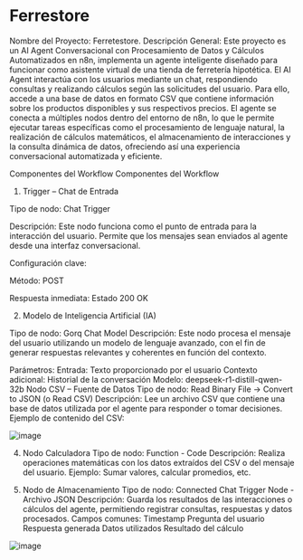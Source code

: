 # Ferrestore

Nombre del Proyecto: Ferretestore.
Descripción General: Este proyecto es un AI Agent Conversacional con Procesamiento de Datos y Cálculos Automatizados en n8n, implementa un agente inteligente diseñado para funcionar como asistente virtual de una tienda de ferretería hipotética. El AI Agent interactúa con los usuarios mediante un chat, respondiendo consultas y realizando cálculos según las solicitudes del usuario. Para ello, accede a una base de datos en formato CSV que contiene información sobre los productos disponibles y sus respectivos precios. El agente se conecta a múltiples nodos dentro del entorno de n8n, lo que le permite ejecutar tareas específicas como el procesamiento de lenguaje natural, la realización de cálculos matemáticos, el almacenamiento de interacciones y la consulta dinámica de datos, ofreciendo así una experiencia conversacional automatizada y eficiente.

Componentes del Workflow
Componentes del Workflow
1. Trigger – Chat de Entrada


Tipo de nodo: Chat Trigger


Descripción: Este nodo funciona como el punto de entrada para la interacción del usuario. Permite que los mensajes sean enviados al agente desde una interfaz conversacional.


Configuración clave:


Método: POST


Respuesta inmediata: Estado 200 OK


2. Modelo de Inteligencia Artificial (IA)

Tipo de nodo: Gorq Chat Model
Descripción: Este nodo procesa el mensaje del usuario utilizando un modelo de lenguaje avanzado, con el fin de generar respuestas relevantes y coherentes en función del contexto.

Parámetros:
Entrada: Texto proporcionado por el usuario
Contexto adicional: Historial de la conversación
Modelo: deepseek-r1-distill-qwen-32b
Nodo CSV – Fuente de Datos
Tipo de nodo: Read Binary File → Convert to JSON (o Read CSV)
Descripción: Lee un archivo CSV que contiene una base de datos utilizada por el agente para responder o tomar decisiones.
Ejemplo de contenido del CSV:

![image](https://github.com/user-attachments/assets/de79156c-c5e7-439b-84c9-516b631021bd)


4.  Nodo Calculadora
Tipo de nodo: Function - Code
Descripción: Realiza operaciones matemáticas con los datos extraídos del CSV o del mensaje del usuario.
Ejemplo: Sumar valores, calcular promedios, etc.

5.  Nodo de Almacenamiento
Tipo de nodo: Connected Chat Trigger Node - Archivo JSON
Descripción: Guarda los resultados de las interacciones o cálculos del agente, permitiendo registrar consultas, respuestas y datos procesados.
Campos comunes:
Timestamp
Pregunta del usuario
Respuesta generada
Datos utilizados
Resultado del cálculo



![image](https://github.com/user-attachments/assets/3db8eb7f-6d91-4a87-9db9-bd424518649d)
